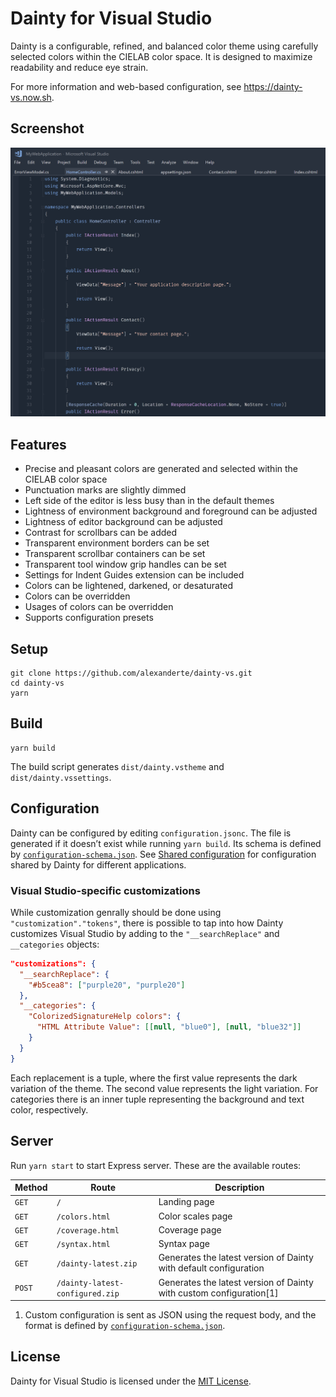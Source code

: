 # Dainty for Visual Studio

Dainty is a configurable, refined, and balanced color theme using carefully selected colors within the CIELAB color space. It is designed to maximize readability and reduce eye strain.

For more information and web-based configuration, see https://dainty-vs.now.sh.

## Screenshot

![image](public/screenshot-dainty-github.png)

## Features

- Precise and pleasant colors are generated and selected within the CIELAB color space
- Punctuation marks are slightly dimmed
- Left side of the editor is less busy than in the default themes
- Lightness of environment background and foreground can be adjusted
- Lightness of editor background can be adjusted
- Contrast for scrollbars can be added
- Transparent environment borders can be set
- Transparent scrollbar containers can be set
- Transparent tool window grip handles can be set
- Settings for Indent Guides extension can be included
- Colors can be lightened, darkened, or desaturated
- Colors can be overridden
- Usages of colors can be overridden
- Supports configuration presets

## Setup

    git clone https://github.com/alexanderte/dainty-vs.git
    cd dainty-vs
    yarn

## Build

    yarn build

The build script generates `dist/dainty.vstheme` and `dist/dainty.vssettings`.

## Configuration

Dainty can be configured by editing `configuration.jsonc`. The file is generated if it doesn’t exist while running `yarn build`. Its schema is defined by [`configuration-schema.json`](https://github.com/alexanderte/dainty-vs/blob/master/configuration-schema.json). See [Shared configuration](https://github.com/alexanderte/dainty-shared/blob/master/shared-configuration.md) for configuration shared by Dainty for different applications.

### Visual Studio-specific customizations

While customization genrally should be done using `"customization"."tokens"`, there is possible to tap into how Dainty customizes Visual Studio by adding to the `"__searchReplace"` and `__categories` objects:

```json
"customizations": {
  "__searchReplace": {
    "#b5cea8": ["purple20", "purple20"]
  },
  "__categories": {
    "ColorizedSignatureHelp colors": {
      "HTML Attribute Value": [[null, "blue0"], [null, "blue32"]]
    }
  }
}
```

Each replacement is a tuple, where the first value represents the dark variation of the theme. The second value represents the light variation. For categories there is an inner tuple representing the background and text color, respectively.

## Server

Run `yarn start` to start Express server. These are the available routes:

| Method | Route                           | Description                                                         |
| ------ | ------------------------------- | ------------------------------------------------------------------- |
| `GET`  | `/`                             | Landing page                                                        |
| `GET`  | `/colors.html`                  | Color scales page                                                   |
| `GET`  | `/coverage.html`                | Coverage page                                                       |
| `GET`  | `/syntax.html`                  | Syntax page                                                         |
| `GET`  | `/dainty-latest.zip`            | Generates the latest version of Dainty with default configuration   |
| `POST` | `/dainty-latest-configured.zip` | Generates the latest version of Dainty with custom configuration[1] |

1. Custom configuration is sent as JSON using the request body, and the format is defined by [`configuration-schema.json`](https://github.com/alexanderte/dainty-vs/blob/master/configuration-schema.json).

## License

Dainty for Visual Studio is licensed under the [MIT License](https://github.com/alexanderte/dainty-vs/blob/master/license.md).
